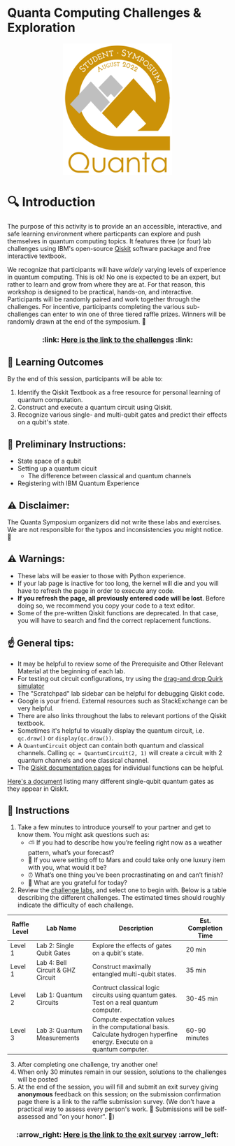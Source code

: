 # Quanta Computing Challenges & Exploration
<p align="center">
<img src="Media/Symposium_Final.png" width=250>
</p>

# :mag: Introduction
The purpose of this activity is to provide an an accessible, interactive, and safe learning environment where particpants can explore and push themselves in quantum computing topics. It features three (or four) lab challenges using IBM's open-source [Qiskit](https://qiskit.org/) software package and free interactive textbook.

We recognize that participants will have *widely* varying levels of experience in quantum computing. This is ok! No one is expected to be an expert, but rather to learn and grow from where they are at. For that reason, this workshop is designed to be practical, hands-on, and interactive. Participants will be randomly paired and work together through the challenges. For incentive, participants completing the various sub-challenges can enter to win one of three tiered raffle prizes. Winners will be randomly drawn at the end of the symposium. :tada:

<p >
<h3 align="center"> :link: <a href="https://learn.qiskit.org/syllabus/NLE-AV2">Here is the link to the challenges</a> :link:</h3>
</p>


## :dart: Learning Outcomes
By the end of this session, participants will be able to:
1. Identify the Qiskit Textbook as a free resource for personal learning of quantum computation.
2. Construct and execute a quantum circuit using Qiskit. 
3. Recognize various single- and multi-qubit gates and predict their effects on a qubit's state.


## :loudspeaker: Preliminary Instructions:
* State space of a qubit
* Setting up a quantum cicuit
  * The difference between classical and quantum channels
* Registering with IBM Quantum Experience

<!---
(*The following paragraphs are personal notes for designing the introductory presentation* )

> There are lots of different platforms for designing quantum circuits. Qiskit is just one of them. The reason we have chosen to work with this ons is because of the availability and accessibliity of IBM's online interactive textbook. For individuals who are new to this, it gets them off the ground faster; for those with more experience, this provides them an easy opportunity to explore the functionality.

> Instruction will be very minimal; participants will be required to study and seek out answers with their assigned partner. I am willing to help as a resource, but my abilities will be limited with such a large group. I've provided tips and suggestions for when you get stuck. When 30 minutes remain, I will update the website with my pages of solutions that I compiled while working through these labs myself.

> The purpose of these challenges is to provide a venue for us to learn and explore. Maybe we know about these concepts, and we know that there are companies and tools to use, but we might not have set aside time to really engage with them. We should acknowlege that we are all learning here. This should be a safe place to “Take chances, make mistakes, and get messy!” Raise your hand if you agree with this!

--->

## :warning: Disclaimer:
The Quanta Symposium organizers did not write these labs and exercises. We are not responsible for the typos and inconsistencies you might notice. :grimacing:

## :warning: Warnings:
* These labs will be easier to those with Python experience.
* If your lab page is inactive for too long, the kernel will die and you will have to refresh the page in order to execute any code.
* **If you refresh the page, all previously entered code will be lost**. Before doing so, we recommend you copy your code to a text editor.
* Some of the pre-written Qiskit functions are deprecated. In that case, you will have to search and find the correct replacement functions.

## :point_up: General tips:
* It may be helpful to review some of the Prerequisite and Other Relevant Material at the beginning of each lab.
* For testing out circuit configurations, try using the [drag-and drop Quirk simulator](https://algassert.com/quirk)
* The "Scratchpad" lab sidebar can be helpful for debugging Qiskit code.
* Google is your friend. External resources such as StackExchange can be very helpful.
* There are also links throughout the labs to relevant portions of the Qiskit textbook. 
* Sometimes it's helpful to visually display the quantum circuit, i.e. `qc.draw()` or `display(qc.draw())`.
* A `QuantumCircuit` object can contain both quantum and classical channels. Calling `qc = QuantumCircuit(2, 1)` will create a circuit with 2 quantum channels and one classical channel.
* The [Qiskit documentation pages](https://qiskit.org/documentation/#) for individual functions can be helpful.


[Here's a document](https://raw.githubusercontent.com/qiskit-community/qiskit-textbook/main/content/ch-states/supplements/single-gates-cheatsheet.pdf) listing many different single-qubit quantum gates as they appear in Qiskit.

<!---
(* Take a picture of the group seated in the computer lab *)
(What if members of the same group don't want to do the same Lab??)
(How do participants login to the computers?? I need to go back.)
--->

## :page_with_curl: Instructions
1. Take a few minutes to introduce yourself to your partner and get to know them. You might ask questions such as:
    * :partly_sunny: If you had to describe how you’re feeling right now as a weather pattern, what’s your forecast?
    * :rocket: If you were setting off to Mars and could take only one luxury item with you, what would it be?
    * :alarm_clock: What’s one thing you’ve been procrastinating on and can’t finish?
    * :blossom: What are you grateful for today?
2. Review the [challenge labs](https://learn.qiskit.org/syllabus/NLE-AV2), and select one to begin with. Below is a table describing the different challenges. The estimated times should roughly indicate the difficulty of each challenge.
<table>
<thead>
  <tr>
    <th>Raffle Level</th>
    <th>Lab Name</th>
    <th>Description</th>
    <th>Est. Completion Time</th>
  </tr>
</thead>
<tbody>
  <tr>
    <td>Level 1</td>
    <td>Lab 2: Single Qubit Gates</td>
    <td>Explore the effects of gates on a qubit's state.</td>
    <td>20 min</td>
  </tr>
    <tr>
    <td>Level 1</td>
    <td>Lab 4: Bell Circuit & GHZ Circuit</td>
    <td>Construct maximally entangled multi-qubit states.</td>
    <td>35 min</td>
  </tr>
  <tr>
    <td>Level 2</td>
    <td>Lab 1: Quantum Circuits</td>
    <td>Contruct classical logic circuits using quantum gates. Test on a real quantum computer.</td>
    <td>30-45 min</td>
  </tr>
  <tr>
    <td>Level 3</td>
    <td>Lab 3: Quantum Measurements</td>
    <td>Compute expectation values in the computational basis. Calculate hydrogen hyperfine energy. Execute on a quantum computer.</td>
    <td>60-90 minutes</td>
  </tr>
</tbody>
</table>

3. After completing one challenge, try another one!
4. When only 30 minutes remain in our session, solutions to the challenges will be posted
5. At the end of the session, you will fill and submit an exit survey giving **anonymous** feedback on this session; on the submission confirmation page there is a link to the raffle submission survey. (We don't have a practical way to assess every person's work. :memo: Submissions will be self-assessed and "on your honor". :raising_hand:)

<p >
<h3 align="center"> :arrow_right: <a href="https://docs.google.com/forms/d/e/1FAIpQLSeJO9WOijwg9UhQwZIoX7p2etslehoy12ZFFj8S2q7jWGt0cQ/viewform?usp=sf_link">Here is the link to the exit survey</a> :arrow_left:</h3>
</p>